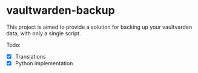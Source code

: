 # vaultwarden-backup

This project is aimed to provide a solution for backing up your vaultvarden data, with only a single script.

Todo: 
- [x]  Translations
- [x]  Python implementation
